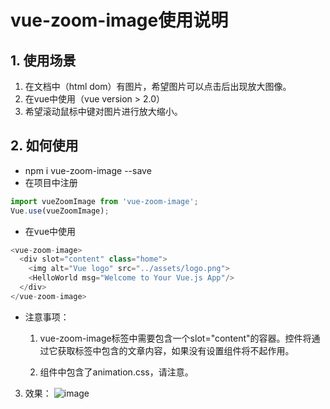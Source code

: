 # vue-zoom-image使用说明
## 1. 使用场景
1. 在文档中（html dom）有图片，希望图片可以点击后出现放大图像。
2. 在vue中使用（vue version > 2.0）
3. 希望滚动鼠标中键对图片进行放大缩小。

## 2. 如何使用
- npm i vue-zoom-image --save
- 在项目中注册
```javascript
import vueZoomImage from 'vue-zoom-image';
Vue.use(vueZoomImage);
```
- 在vue中使用
```javascript
<vue-zoom-image>
  <div slot="content" class="home">
    <img alt="Vue logo" src="../assets/logo.png">
    <HelloWorld msg="Welcome to Your Vue.js App"/>
  </div>
</vue-zoom-image>

```

- 注意事项：
  1. vue-zoom-image标签中需要包含一个slot="content"的容器。控件将通过它获取标签中包含的文章内容，如果没有设置组件将不起作用。

  2. 组件中包含了animation.css，请注意。

3. 效果：
![image]()
